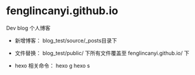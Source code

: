 # fenglincanyi.github.io
Dev blog
个人博客

* 新增博客：
blog_test/source/_posts目录下

* 文件替换：
blog_test/public/ 下所有文件覆盖至 fenglincanyi.github.io/ 下

* hexo 相关命令：
hexo g
hexo s
